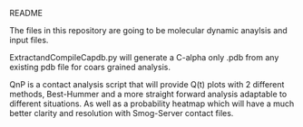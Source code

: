 README

The files in this repository are going to be molecular dynamic anaylsis and input files.


ExtractandCompileCapdb.py will generate a C-alpha only .pdb from any existing pdb file for coars grained analysis. 

QnP is a contact analysis script that will provide Q(t) plots with 2 different methods, Best-Hummer and a more straight forward analysis adaptable to different situations. 
As well as a probability heatmap which will have a much better clarity and resolution with Smog-Server contact files.
